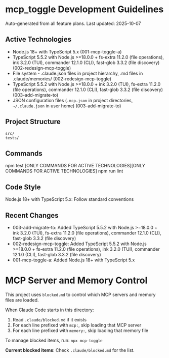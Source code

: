 # mcp_toggle Development Guidelines

Auto-generated from all feature plans. Last updated: 2025-10-07

## Active Technologies
- Node.js 18+ with TypeScript 5.x (001-mcp-toggle-a)
- TypeScript 5.5.2 with Node.js >=18.0.0 + fs-extra 11.2.0 (file operations), ink 3.2.0 (TUI), commander 12.1.0 (CLI), fast-glob 3.3.2 (file discovery) (002-redesign-mcp-toggle)
- File system - .claude.json files in project hierarchy, .md files in .claude/memories/ (002-redesign-mcp-toggle)
- TypeScript 5.5.2 with Node.js >=18.0.0 + ink 3.2.0 (TUI), fs-extra 11.2.0 (file operations), commander 12.1.0 (CLI), fast-glob 3.3.2 (file discovery) (003-add-migrate-to)
- JSON configuration files (`.mcp.json` in project directories, `~/.claude.json` in user home) (003-add-migrate-to)

## Project Structure
```
src/
tests/
```

## Commands
npm test [ONLY COMMANDS FOR ACTIVE TECHNOLOGIES][ONLY COMMANDS FOR ACTIVE TECHNOLOGIES] npm run lint

## Code Style
Node.js 18+ with TypeScript 5.x: Follow standard conventions

## Recent Changes
- 003-add-migrate-to: Added TypeScript 5.5.2 with Node.js >=18.0.0 + ink 3.2.0 (TUI), fs-extra 11.2.0 (file operations), commander 12.1.0 (CLI), fast-glob 3.3.2 (file discovery)
- 002-redesign-mcp-toggle: Added TypeScript 5.5.2 with Node.js >=18.0.0 + fs-extra 11.2.0 (file operations), ink 3.2.0 (TUI), commander 12.1.0 (CLI), fast-glob 3.3.2 (file discovery)
- 001-mcp-toggle-a: Added Node.js 18+ with TypeScript 5.x

<!-- MANUAL ADDITIONS START -->
<!-- MANUAL ADDITIONS END -->

<!-- MCP Toggle Integration - DO NOT EDIT THIS SECTION -->
# MCP Server and Memory Control

This project uses `blocked.md` to control which MCP servers and memory files are loaded.

When Claude Code starts in this directory:
1. Read `.claude/blocked.md` if it exists
2. For each line prefixed with `mcp:`, skip loading that MCP server
3. For each line prefixed with `memory:`, skip loading that memory file

To manage blocked items, run: `npx mcp-toggle`

**Current blocked items**: Check `.claude/blocked.md` for the list.
<!-- End MCP Toggle Integration -->
